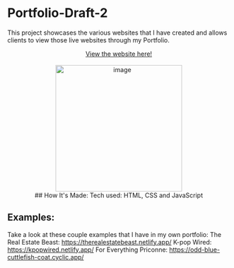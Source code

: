 # Portfolio-Draft-2

This project showcases the various websites that I have created and allows clients to view those live websites through my Portfolio.

<div align = "center"><a href = 'https://choir.netlify.app/'>View the website here!</a></div>
<br>

<div align = "center">
<img width="286" alt="image" src="https://user-images.githubusercontent.com/66279068/230665333-ef05a7f5-2181-4cca-8d2e-4e2e38b1e7f6.png">
</div>
<div align = "center">
## How It's Made: Tech used: HTML, CSS and JavaScript
</div>

## Examples: 
Take a look at these couple examples that I have in my own portfolio: The Real Estate Beast: https://therealestatebeast.netlify.app/ K-pop Wired: https://kpopwired.netlify.app/ For Everything Priconne: https://odd-blue-cuttlefish-coat.cyclic.app/
